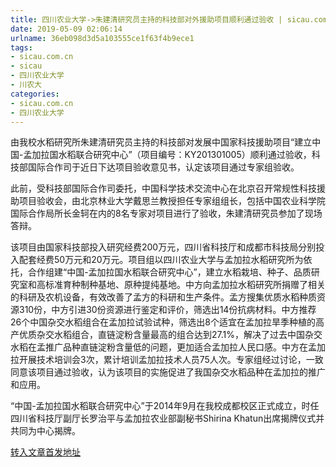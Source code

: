 ```yaml
---
title: 四川农业大学->朱建清研究员主持的科技部对外援助项目顺利通过验收 | sicau.com.cn
date: 2019-05-09 02:06:14
urlname: 36eb098d3d5a103555ce1f63f4b9ece1
tags: 
- sicau.com.cn
- sicau
- 四川农业大学
- 川农大
categories:
- sicau.com.cn
- 四川农业大学
---
```



由我校水稻研究所朱建清研究员主持的科技部对发展中国家科技援助项目“建立中国-孟加拉国水稻联合研究中心”（项目编号：KY201301005）顺利通过验收，科技部国际合作司于近日下达项目验收意见书，认定该项目通过专家组验收。

此前，受科技部国际合作司委托，中国科学技术交流中心在北京召开常规性科技援助项目验收会，由北京林业大学戴思兰教授担任专家组组长，包括中国农业科学院国际合作局所长金轲在内的8名专家对项目进行了验收，朱建清研究员参加了现场答辩。

该项目由国家科技部投入研究经费200万元，四川省科技厅和成都市科技局分别投入配套经费50万元和20万元。项目组以四川农业大学与孟加拉水稻研究所为依托，合作组建“中国-孟加拉国水稻联合研究中心”，建立水稻栽培、种子、品质研究室和高标准育种制种基地、原种提纯基地。中方向孟加拉水稻研究所捐赠了相关的科研及农机设备，有效改善了孟方的科研和生产条件。孟方搜集优质水稻种质资源310份，中方引进30份资源进行鉴定和评价，筛选出14份抗病材料。中方推荐26个中国杂交水稻组合在孟加拉试验试种，筛选出8个适宜在孟加拉旱季种植的高产优质杂交水稻组合，直链淀粉含量最高的组合达到27.1%，解决了过去中国杂交水稻在孟推广品种直链淀粉含量低的问题，更加适合孟加拉人民口感。中方在孟加拉开展技术培训会3次，累计培训孟加拉技术人员75人次。专家组经过讨论，一致同意该项目通过验收，认为该项目的实施促进了我国杂交水稻品种在孟加拉的推广和应用。

“中国-孟加拉国水稻联合研究中心”于2014年9月在我校成都校区正式成立，时任四川省科技厅副厅长罗治平与孟加拉农业部副秘书Shirina Khatun出席揭牌仪式并共同为中心揭牌。





[转入文章首发地址](https://news.sicau.edu.cn/info/1078/51065.htm)